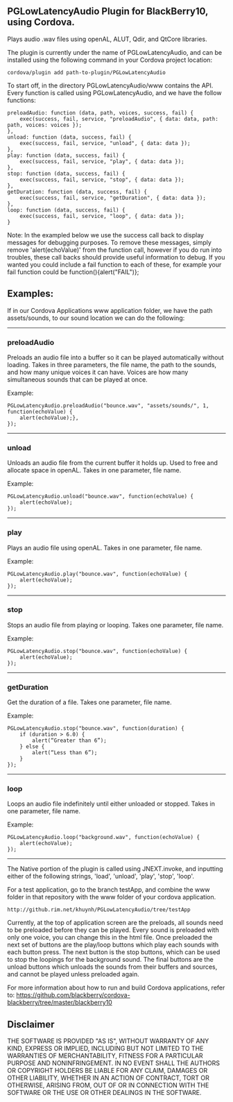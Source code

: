 ﻿## PGLowLatencyAudio Plugin for BlackBerry10, using Cordova. 

Plays audio .wav files using openAL, ALUT, Qdir, and QtCore libraries.

The plugin is currently under the name of PGLowLatencyAudio, and can be installed using the following command in your Cordova project location:

    cordova/plugin add path-to-plugin/PGLowLatencyAudio

To start off, in the directory PGLowLatencyAudio/www contains the API. Every function is called using PGLowLatencyAudio, and we have the follow functions: 

    preloadAudio: function (data, path, voices, success, fail) {
        exec(success, fail, service, "preloadAudio", { data: data, path: path, voices: voices });
    },
    unload: function (data, success, fail) {
        exec(success, fail, service, "unload", { data: data });
    },
    play: function (data, success, fail) {
        exec(success, fail, service, "play", { data: data });
    },
    stop: function (data, success, fail) {
        exec(success, fail, service, "stop", { data: data });
    },
    getDuration: function (data, success, fail) {
        exec(success, fail, service, "getDuration", { data: data });
    },
    loop: function (data, success, fail) {
        exec(success, fail, service, "loop", { data: data });
    }

Note: In the exampled below we use the success call back to display messages for debugging purposes. To remove these messages, simply remove 'alert(echoValue)' from the function call, however if you do run into troubles, these call backs should provide useful information to debug. If you wanted you could include a fail function to each of these, for example your fail function could be function(){alert("FAIL")};

## Examples: 
If in our Cordova Applications www application folder, we have the path assets/sounds, to our sound location we can do the following:

----------------------------------------------------------------------------------

### preloadAudio
Preloads an audio file into a buffer so it can be played automatically without loading. Takes in three parameters, the file name, the path to the sounds, and how many unique voices it can have. Voices are how many simultaneous sounds that can be played at once.

Example:

	PGLowLatencyAudio.preloadAudio("bounce.wav", "assets/sounds/", 1, 	function(echoValue) {
		alert(echoValue);},
	});

----------------------------------------------------------------------------------

### unload
Unloads an audio file from the current buffer it holds up. Used to free and allocate space in openAL. Takes in one parameter, file name.






Example:
  
	PGLowLatencyAudio.unload("bounce.wav", function(echoValue) {
		alert(echoValue);
	});

----------------------------------------------------------------------------------

### play
Plays an audio file using openAL. Takes in one parameter, file name.

Example:
 
	PGLowLatencyAudio.play("bounce.wav", function(echoValue) {
		alert(echoValue);
	});   

----------------------------------------------------------------------------------

### stop
Stops an audio file from playing or looping. Takes one parameter, file name.

Example: 

	PGLowLatencyAudio.stop("bounce.wav", function(echoValue) {
		alert(echoValue); 
	});
----------------------------------------------------------------------------------

### getDuration
Get the duration of a file. Takes one parameter, file name.

Example: 

	PGLowLatencyAudio.stop("bounce.wav", function(duration) {
		if (duration > 6.0) {
			alert(“Greater than 6”);
		} else {
			alert(“Less than 6”);
		} 
	});

----------------------------------------------------------------------------------

### loop

Loops an audio file indefinitely until either unloaded or stopped. Takes in one parameter, file name.

Example: 

	PGLowLatencyAudio.loop("background.wav", function(echoValue) {
		alert(echoValue);
	});       

----------------------------------------------------------------------------------

The Native portion of the plugin is called using JNEXT.invoke, and inputting either of the following strings, 'load', 'unload', 'play', 'stop', 'loop'.

For a test application, go to the branch testApp, and combine the www folder in that repository with the www folder of your cordova application.

	http://github.rim.net/khuynh/PGLowLatencyAudio/tree/testApp

Currently, at the top of application screen are the preloads, all sounds need to be preloaded before they can be played. Every sound is preloaded with only one voice, you can change this in the html file. Once preloaded the next set of buttons are the play/loop buttons which play each sounds with each button press. The next button is the stop buttons, which can be used to stop the loopings for the background sound. The final buttons are the unload buttons which unloads the sounds from their buffers and sources, and cannot be played unless preloaded again.


For more information about how to run and build Cordova applications, refer to:
https://github.com/blackberry/cordova-blackberry/tree/master/blackberry10

## Disclaimer

THE SOFTWARE IS PROVIDED "AS IS", WITHOUT WARRANTY OF ANY KIND, EXPRESS OR IMPLIED, INCLUDING BUT NOT LIMITED TO THE WARRANTIES OF MERCHANTABILITY, FITNESS FOR A PARTICULAR PURPOSE AND NONINFRINGEMENT. IN NO EVENT SHALL THE AUTHORS OR COPYRIGHT HOLDERS BE LIABLE FOR ANY CLAIM, DAMAGES OR OTHER LIABILITY, WHETHER IN AN ACTION OF CONTRACT, TORT OR OTHERWISE, ARISING FROM, OUT OF OR IN CONNECTION WITH THE SOFTWARE OR THE USE OR OTHER DEALINGS IN THE SOFTWARE.

